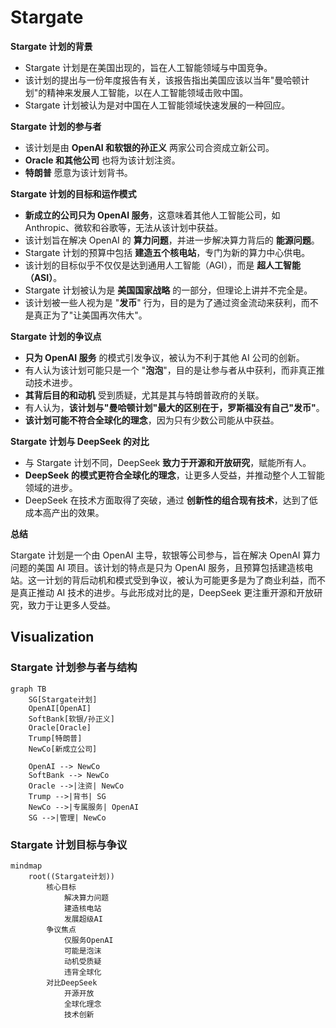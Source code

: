 # Stargate

**Stargate 计划的背景**

*   Stargate 计划是在美国出现的，旨在人工智能领域与中国竞争。
*   该计划的提出与一份年度报告有关，该报告指出美国应该以当年"曼哈顿计划"的精神来发展人工智能，以在人工智能领域击败中国。
*   Stargate 计划被认为是对中国在人工智能领域快速发展的一种回应。

**Stargate 计划的参与者**
*   该计划是由 **OpenAI 和软银的孙正义** 两家公司合资成立新公司。
*   **Oracle 和其他公司** 也将为该计划注资。
*   **特朗普** 愿意为该计划背书。

**Stargate 计划的目标和运作模式**
*   **新成立的公司只为 OpenAI 服务**，这意味着其他人工智能公司，如 Anthropic、微软和谷歌等，无法从该计划中获益。
*   该计划旨在解决 OpenAI 的 **算力问题**，并进一步解决算力背后的 **能源问题**。
*   Stargate 计划的预算中包括 **建造五个核电站**，专门为新的算力中心供电。
*   该计划的目标似乎不仅仅是达到通用人工智能（AGI），而是 **超人工智能（ASI）**。
*   Stargate 计划被认为是 **美国国家战略** 的一部分，但理论上讲并不完全是。
*   该计划被一些人视为是 "**发币**" 行为，目的是为了通过资金流动来获利，而不是真正为了"让美国再次伟大"。

**Stargate 计划的争议点**
*   **只为 OpenAI 服务** 的模式引发争议，被认为不利于其他 AI 公司的创新。
*   有人认为该计划可能只是一个 "**泡泡**"，目的是让参与者从中获利，而非真正推动技术进步。
*   **其背后目的和动机** 受到质疑，尤其是其与特朗普政府的关联。
*   有人认为，**该计划与"曼哈顿计划"最大的区别在于，罗斯福没有自己"发币"**。
*   **该计划可能不符合全球化的理念**，因为只有少数公司能从中获益。

**Stargate 计划与 DeepSeek 的对比**
*   与 Stargate 计划不同，DeepSeek **致力于开源和开放研究**，赋能所有人。
*  **DeepSeek 的模式更符合全球化的理念**，让更多人受益，并推动整个人工智能领域的进步。
*   DeepSeek 在技术方面取得了突破，通过 **创新性的组合现有技术**，达到了低成本高产出的效果。

**总结**

Stargate 计划是一个由 OpenAI 主导，软银等公司参与，旨在解决 OpenAI 算力问题的美国 AI 项目。该计划的特点是只为 OpenAI 服务，且预算包括建造核电站。这一计划的背后动机和模式受到争议，被认为可能更多是为了商业利益，而不是真正推动 AI 技术的进步。与此形成对比的是，DeepSeek 更注重开源和开放研究，致力于让更多人受益。

## Visualization

### Stargate 计划参与者与结构

```mermaid
graph TB
    SG[Stargate计划]
    OpenAI[OpenAI]
    SoftBank[软银/孙正义]
    Oracle[Oracle]
    Trump[特朗普]
    NewCo[新成立公司]
    
    OpenAI --> NewCo
    SoftBank --> NewCo
    Oracle -->|注资| NewCo
    Trump -->|背书| SG
    NewCo -->|专属服务| OpenAI
    SG -->|管理| NewCo
```

### Stargate 计划目标与争议
```mermaid
mindmap
    root((Stargate计划))
        核心目标
            解决算力问题
            建造核电站
            发展超级AI
        争议焦点
            仅服务OpenAI
            可能是泡沫
            动机受质疑
            违背全球化
        对比DeepSeek
            开源开放
            全球化理念
            技术创新
```